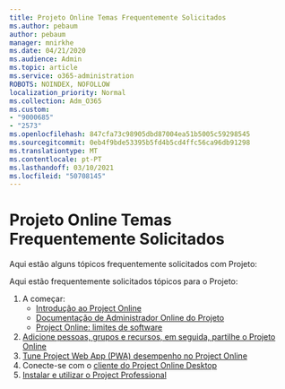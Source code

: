 ```yaml
---
title: Projeto Online Temas Frequentemente Solicitados
ms.author: pebaum
author: pebaum
manager: mnirkhe
ms.date: 04/21/2020
ms.audience: Admin
ms.topic: article
ms.service: o365-administration
ROBOTS: NOINDEX, NOFOLLOW
localization_priority: Normal
ms.collection: Adm_O365
ms.custom:
- "9000685"
- "2573"
ms.openlocfilehash: 847cfa73c98905dbd87004ea51b5005c59298545
ms.sourcegitcommit: 0eb4f9bde53395b5fd4b5cd4ffc56ca96db91298
ms.translationtype: MT
ms.contentlocale: pt-PT
ms.lasthandoff: 03/10/2021
ms.locfileid: "50708145"
---
```

# <a name="project-online-frequently-requested-topics"></a>Projeto Online Temas Frequentemente Solicitados

Aqui estão alguns tópicos frequentemente solicitados com Projeto:

Aqui estão frequentemente solicitados tópicos para o Projeto:
1.  A começar: 
    -   [Introdução ao Project Online](https://docs.microsoft.com/projectonline/get-started-with-project-online) 
    -   [Documentação de Administrador Online do Projeto](https://docs.microsoft.com/projectonline/project-online) 
    -   [Project Online: limites de software](https://docs.microsoft.com/ProjectOnline/project-online-software-boundaries-and-limits) 
2.  [Adicione pessoas, grupos e recursos, em seguida, partilhe o Projeto Online](https://docs.microsoft.com/projectonline/step-2-add-people-to-project-online) 
3.  [Tune Project Web App (PWA) desempenho no Project Online](https://docs.microsoft.com/projectonline/tune-project-online-performance)
4.  Conecte-se com o [cliente do Project Online Desktop](https://docs.microsoft.com/projectonline/connect-to-project-online-with-the-project-online-desktop-client) 
5.  [Instalar e utilizar o Project Professional](https://support.office.com/article/install-project-7059249b-d9fe-4d61-ab96-5c5bf435f281) 
